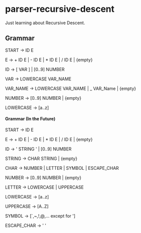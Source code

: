 # parser-recursive-descent
Just learning about Recursive Descent.

## Grammar

START -> ID E

E -> + ID E | - ID E | * ID E | / ID E | {empty}

ID -> [ VAR ] | [0..9] NUMBER

VAR -> LOWERCASE VAR_NAME

VAR_NAME -> LOWERCASE VAR_NAME | _ VAR_Name | {empty}

NUMBER -> [0..9] NUMBER | {empty}

LOWERCASE -> [a..z]





#### Grammar (In the Future)

START -> ID E

E -> + ID E | - ID E | * ID E | / ID E | {empty}

ID -> ' STRING ' | [0..9] NUMBER

STRING -> CHAR STRING | {empty}

CHAR -> NUMBER | LETTER | SYMBOL | ESCAPE_CHAR

NUMBER -> [0..9] NUMBER | {empty}

LETTER -> LOWERCASE | UPPERCASE

LOWERCASE -> [a..z]

UPPERCASE -> [A..Z] 

SYMBOL -> [`,~,!,@,... except for ']

ESCAPE_CHAR -> ' ' 